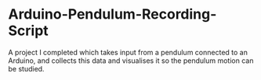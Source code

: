 # Arduino-Pendulum-Recording-Script
A project I completed which takes input from a pendulum connected to an Arduino, and collects this data and visualises it so the pendulum motion can be studied.
